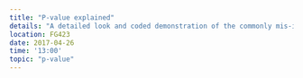 ```yaml
---
title: "P-value explained"
details: "A detailed look and coded demonstration of the commonly mis-interpreted p-value."
location: FG423
date: 2017-04-26
time: '13:00'
topic: "p-value"
---
```

